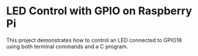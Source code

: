 # LED Control with GPIO on Raspberry Pi

This project demonstrates how to control an LED connected to GPIO18 using both terminal commands and a C program.


